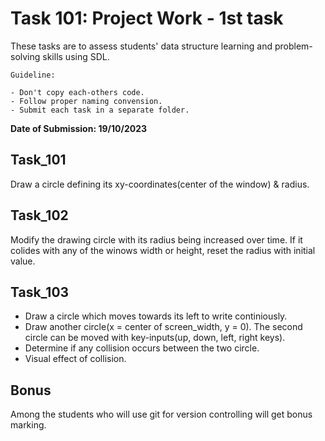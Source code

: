 # Task 101: Project Work - 1st task

These tasks are to assess students' data structure learning and problem-solving skills using SDL.

`Guideline:`

```
- Don't copy each-others code.
- Follow proper naming convension.
- Submit each task in a separate folder.
```

**Date of Submission: 19/10/2023**

## Task_101

Draw a circle defining its xy-coordinates(center of the window) & radius.

## Task_102

Modify the drawing circle with its radius being increased over time. If it colides with any of the winows width or height, reset the radius with initial value.

## Task_103

- Draw a circle which moves towards its left to write continiously.
- Draw another circle(x = center of screen_width, y = 0). The second circle can be moved with key-inputs(up, down, left, right keys).
- Determine if any collision occurs between the two circle.
- Visual effect of collision.

## Bonus

Among the students who will use git for version controlling will get bonus marking.
